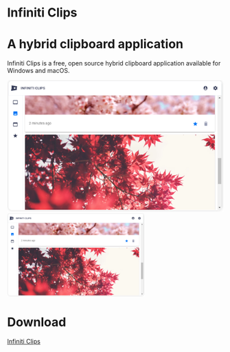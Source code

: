 # Infiniti Clips
A hybrid clipboard application
=============

Infiniti Clips is a free, open source hybrid clipboard application available for Windows and macOS.

![alt text](src/assets/images/app-git.png "Infiniti Clips")<img src="src/assets/images/app-git.png"  width="320">


Download
=============
[Infiniti Clips](https://infiniticlips.com)
